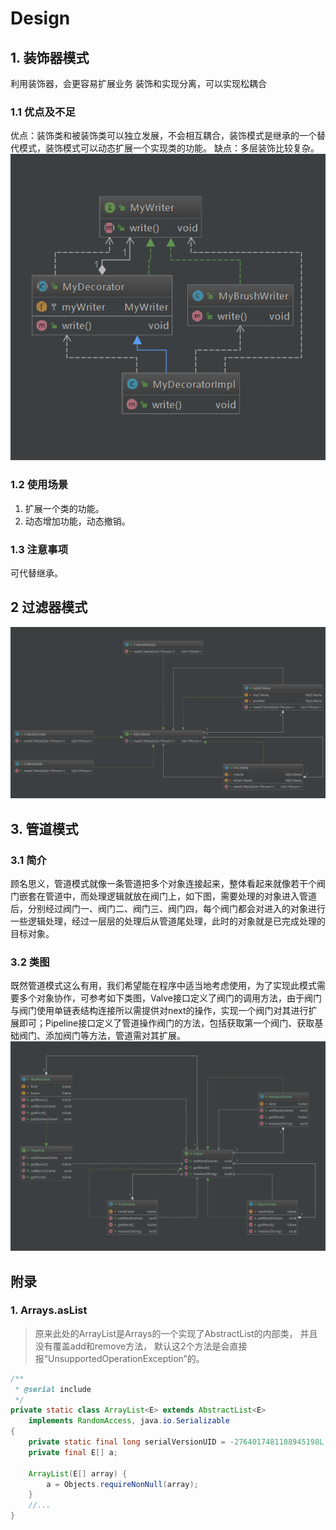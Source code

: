 # Design
## 1. 装饰器模式
利用装饰器，会更容易扩展业务
装饰和实现分离，可以实现松耦合
### 1.1 优点及不足
优点：装饰类和被装饰类可以独立发展，不会相互耦合，装饰模式是继承的一个替代模式，装饰模式可以动态扩展一个实现类的功能。
缺点：多层装饰比较复杂。
![](asset/![类图](asset/2019-03-10-15-03-14.png).png)
### 1.2 使用场景
1. 扩展一个类的功能。 
2. 动态增加功能，动态撤销。
### 1.3 注意事项
可代替继承。

## 2 过滤器模式
![](asset/![](asset/2019-03-10-15-18-18.png).png)

## 3. 管道模式
### 3.1 简介
顾名思义，管道模式就像一条管道把多个对象连接起来，整体看起来就像若干个阀门嵌套在管道中，而处理逻辑就放在阀门上，如下图，需要处理的对象进入管道后，分别经过阀门一、阀门二、阀门三、阀门四，每个阀门都会对进入的对象进行一些逻辑处理，经过一层层的处理后从管道尾处理，此时的对象就是已完成处理的目标对象。


### 3.2 类图
既然管道模式这么有用，我们希望能在程序中适当地考虑使用，为了实现此模式需要多个对象协作，可参考如下类图，Valve接口定义了阀门的调用方法，由于阀门与阀门使用单链表结构连接所以需提供对next的操作，实现一个阀门对其进行扩展即可；Pipeline接口定义了管道操作阀门的方法，包括获取第一个阀门、获取基础阀门、添加阀门等方法，管道需对其扩展。
![](asset/2019-03-10-21-20-32.png)

## 附录
### 1. Arrays.asList
> 原来此处的ArrayList是Arrays的一个实现了AbstractList的内部类，
> 并且没有覆盖add和remove方法，
> 默认这2个方法是会直接报“UnsupportedOperationException”的。
```java
/**
 * @serial include
 */
private static class ArrayList<E> extends AbstractList<E>
    implements RandomAccess, java.io.Serializable
{
    private static final long serialVersionUID = -2764017481108945198L;
    private final E[] a;

    ArrayList(E[] array) {
        a = Objects.requireNonNull(array);
    }
    //...
}

```


